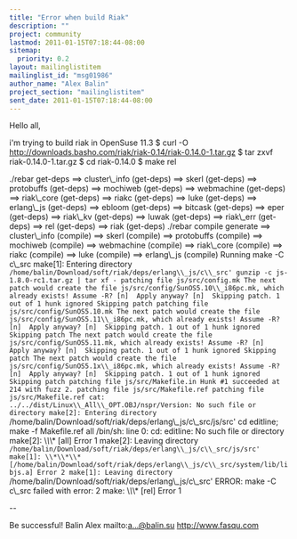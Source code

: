 ```yaml
---
title: "Error when build Riak"
description: ""
project: community
lastmod: 2011-01-15T07:18:44-08:00
sitemap:
  priority: 0.2
layout: mailinglistitem
mailinglist_id: "msg01986"
author_name: "Alex Balin"
project_section: "mailinglistitem"
sent_date: 2011-01-15T07:18:44-08:00
---
```



Hello all,

i'm trying to build riak in OpenSuse 11.3
$ curl -O http://downloads.basho.com/riak/riak-0.14/riak-0.14.0-1.tar.gz
$ tar zxvf riak-0.14.0-1.tar.gz
$ cd riak-0.14.0
$ make rel

./rebar get-deps
==&gt; cluster\\_info (get-deps)
==&gt; skerl (get-deps)
==&gt; protobuffs (get-deps)
==&gt; mochiweb (get-deps)
==&gt; webmachine (get-deps)
==&gt; riak\\_core (get-deps)
==&gt; riakc (get-deps)
==&gt; luke (get-deps)
==&gt; erlang\\_js (get-deps)
==&gt; ebloom (get-deps)
==&gt; bitcask (get-deps)
==&gt; eper (get-deps)
==&gt; riak\\_kv (get-deps)
==&gt; luwak (get-deps)
==&gt; riak\\_err (get-deps)
==&gt; rel (get-deps)
==&gt; riak (get-deps)
./rebar compile generate
==&gt; cluster\\_info (compile)
==&gt; skerl (compile)
==&gt; protobuffs (compile)
==&gt; mochiweb (compile)
==&gt; webmachine (compile)
==&gt; riak\\_core (compile)
==&gt; riakc (compile)
==&gt; luke (compile)
==&gt; erlang\\_js (compile)
Running make -C c\\_src
make[1]: Entering directory
`/home/balin/Download/soft/riak/deps/erlang\\_js/c\\_src' gunzip -c
js-1.8.0-rc1.tar.gz | tar xf - patching file js/src/config.mk
The next patch would create the file js/src/config/SunOS5.10\\_i86pc.mk,
which already exists! Assume -R? [n] 
Apply anyway? [n] 
Skipping patch.
1 out of 1 hunk ignored
Skipping patch
patching file js/src/config/SunOS5.10.mk
The next patch would create the file js/src/config/SunOS5.11\\_i86pc.mk,
which already exists! Assume -R? [n] 
Apply anyway? [n] 
Skipping patch.
1 out of 1 hunk ignored
Skipping patch
The next patch would create the file js/src/config/SunOS5.11.mk,
which already exists! Assume -R? [n] 
Apply anyway? [n] 
Skipping patch.
1 out of 1 hunk ignored
Skipping patch
The next patch would create the file js/src/config/SunOS5.1x\\_i86pc.mk,
which already exists! Assume -R? [n] 
Apply anyway? [n] 
Skipping patch.
1 out of 1 hunk ignored
Skipping patch
patching file js/src/Makefile.in
Hunk #1 succeeded at 214 with fuzz 2.
patching file js/src/Makefile.ref
patching file js/src/Makefile.ref
cat: ../../dist/Linux\\_All\\_OPT.OBJ/nspr/Version: No such file or
directory make[2]: Entering directory
`/home/balin/Download/soft/riak/deps/erlang\\_js/c\\_src/js/src' cd
editline; make -f Makefile.ref all /bin/sh: line 0: cd: editline: No
such file or directory make[2]: \\*\\*\\* [all] Error 1
make[2]: Leaving directory
`/home/balin/Download/soft/riak/deps/erlang\\_js/c\\_src/js/src' make[1]:
\\*\\*\\*
[/home/balin/Download/soft/riak/deps/erlang\\_js/c\\_src/system/lib/libjs.a]
Error 2 make[1]: Leaving directory
`/home/balin/Download/soft/riak/deps/erlang\\_js/c\\_src' ERROR: make -C
c\\_src failed with error: 2 make: \\*\\*\\* [rel] Error 1

-- 

Be successful!
Balin Alex
mailto:a...@balin.su
http://www.fasqu.com

